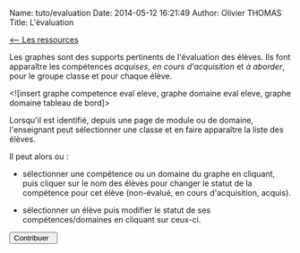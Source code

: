 Name: tuto/evaluation
Date: 2014-05-12 16:21:49
Author: Olivier THOMAS
Title: L'évaluation

[<-- Les ressources](/tuto/ressources)

Les graphes sont des supports pertinents de l'évaluation des élèves. Ils font apparaître les compétences *acquises*, *en cours d'acquisition* et *à aborder*, pour le groupe classe et pour chaque élève.

<![insert graphe competence eval eleve, graphe domaine eval eleve, graphe domaine tableau de bord]>

Lorsqu'il est identifié, depuis une page de module ou de domaine, l'enseignant peut sélectionner une classe et en faire apparaître la liste des élèves.

Il peut alors ou :

- sélectionner une compétence ou un domaine du graphe en cliquant, puis cliquer sur le nom des élèves pour changer le statut de la compétence pour cet élève (non-évalué, en cours d'acquisition, acquis).

- sélectionner un élève puis modifier le statut de ses compétences/domaines en cliquant sur ceux-ci. 

[<button class="btn btn-primary pull-right" type="button"> Contribuer &nbsp;<i class="icon-arrow-right"></i></button>](/tuto/contribuer)